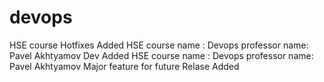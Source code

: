 # devops
HSE course 
Hotfixes Added
HSE course name : Devops
professor name: Pavel Akhtyamov
Dev Added
HSE course name : Devops
professor name: Pavel Akhtyamov
Major feature for future Relase Added
